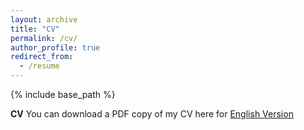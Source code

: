 ```yaml
---
layout: archive
title: "CV"
permalink: /cv/
author_profile: true
redirect_from:
  - /resume
---
```


{% include base_path %}

**CV**
You can download a PDF copy of my CV here for [English Version](../assets/Curriculum_Vitae_Ziyi_Guan.pdf)
